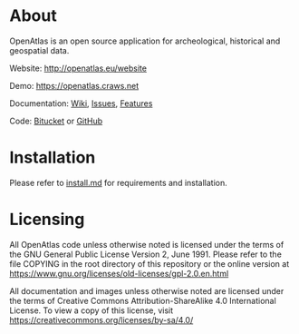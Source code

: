 # About

OpenAtlas is an open source application for archeological, historical and geospatial data.

Website: http://openatlas.eu/website

Demo: https://openatlas.craws.net

Documentation: [Wiki](https://redmine.craws.net/projects/uni/wiki),  [Issues](https://redmine.craws.net/projects/uni/issues), [Features]((https://redmine.craws.net/projects/uni/wiki/Features))

Code: [Bitucket](https://bitbucket.org/openatlas/openatlas) or [GitHub](https://github.com/craws/OpenAtlas)

# Installation

Please refer to [install.md](install.md) for requirements and installation.

# Licensing

All OpenAtlas code unless otherwise noted is licensed under the terms of the GNU General Public License Version 2,
June 1991. Please refer to the file COPYING in the root directory of this repository or the online version at https://www.gnu.org/licenses/old-licenses/gpl-2.0.en.html

All documentation and images unless otherwise noted are licensed under the terms of
Creative Commons Attribution-ShareAlike 4.0 International License.
To view a copy of this license, visit https://creativecommons.org/licenses/by-sa/4.0/
